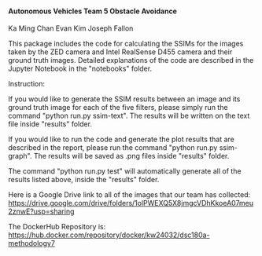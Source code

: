 #### Autonomous Vehicles Team 5 Obstacle Avoidance

Ka Ming Chan
Evan Kim
Joseph Fallon

This package includes the code for calculating the SSIMs for the images taken by the ZED camera and Intel RealSense D455 camera and their ground truth images. Detailed explanations of the code are described in the Jupyter Notebook in the "notebooks" folder.

Instruction: 

If you would like to generate the SSIM results between an image and its ground truth image for each of the five filters, please simply run the command "python run.py ssim-text". The results will be written on the text file inside "results" folder.

If you would like to run the code and generate the plot results that are described in the report, please run the command "python run.py ssim-graph". The results will be saved as .png files inside "results" folder.

The command "python run.py test" will automatically generate all of the results listed above, inside the "results" folder.

Here is a Google Drive link to all of the images that our team has collected:
https://drive.google.com/drive/folders/1olPWEXQ5X8jmgcVDhKkoeA07meu2znwE?usp=sharing

The DockerHub Repository is:
https://hub.docker.com/repository/docker/kw24032/dsc180a-methodology7
